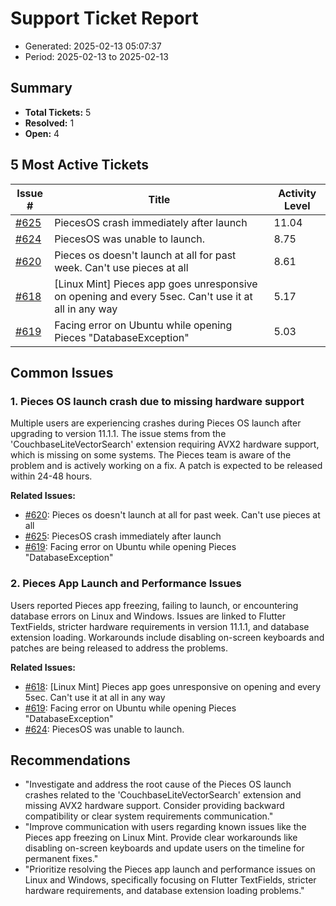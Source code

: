 # Support Ticket Report
- Generated: 2025-02-13 05:07:37
- Period: 2025-02-13 to 2025-02-13

## Summary
- **Total Tickets:** 5
- **Resolved:** 1
- **Open:** 4

## 5 Most Active Tickets
| Issue # | Title | Activity Level |
|---------|-------|----------------|
| [#625](https://github.com/pieces-app/support/issues/625) | PiecesOS crash immediately after launch | 11.04 |
| [#624](https://github.com/pieces-app/support/issues/624) | PiecesOS was unable to launch. | 8.75 |
| [#620](https://github.com/pieces-app/support/issues/620) | Pieces os doesn't launch at all for past week. Can't use pieces at all | 8.61 |
| [#618](https://github.com/pieces-app/support/issues/618) | [Linux Mint] Pieces app goes unresponsive on opening and every 5sec. Can't use it at all in any way | 5.17 |
| [#619](https://github.com/pieces-app/support/issues/619) | Facing error on Ubuntu while opening Pieces "DatabaseException" | 5.03 |

## Common Issues
### 1. Pieces OS launch crash due to missing hardware support
Multiple users are experiencing crashes during Pieces OS launch after upgrading to version 11.1.1. The issue stems from the 'CouchbaseLiteVectorSearch' extension requiring AVX2 hardware support, which is missing on some systems. The Pieces team is aware of the problem and is actively working on a fix. A patch is expected to be released within 24-48 hours.

**Related Issues:**
- [#620](https://github.com/pieces-app/support/issues/620): Pieces os doesn't launch at all for past week. Can't use pieces at all
- [#625](https://github.com/pieces-app/support/issues/625): PiecesOS crash immediately after launch
- [#619](https://github.com/pieces-app/support/issues/619): Facing error on Ubuntu while opening Pieces "DatabaseException"

### 2. Pieces App Launch and Performance Issues
Users reported Pieces app freezing, failing to launch, or encountering database errors on Linux and Windows. Issues are linked to Flutter TextFields, stricter hardware requirements in version 11.1.1, and database extension loading. Workarounds include disabling on-screen keyboards and patches are being released to address the problems.

**Related Issues:**
- [#618](https://github.com/pieces-app/support/issues/618): [Linux Mint] Pieces app goes unresponsive on opening and every 5sec. Can't use it at all in any way
- [#619](https://github.com/pieces-app/support/issues/619): Facing error on Ubuntu while opening Pieces "DatabaseException"
- [#624](https://github.com/pieces-app/support/issues/624): PiecesOS was unable to launch.


## Recommendations
- "Investigate and address the root cause of the Pieces OS launch crashes related to the 'CouchbaseLiteVectorSearch' extension and missing AVX2 hardware support. Consider providing backward compatibility or clear system requirements communication."
- "Improve communication with users regarding known issues like the Pieces app freezing on Linux Mint. Provide clear workarounds like disabling on-screen keyboards and update users on the timeline for permanent fixes."
- "Prioritize resolving the Pieces app launch and performance issues on Linux and Windows, specifically focusing on Flutter TextFields, stricter hardware requirements, and database extension loading problems."
